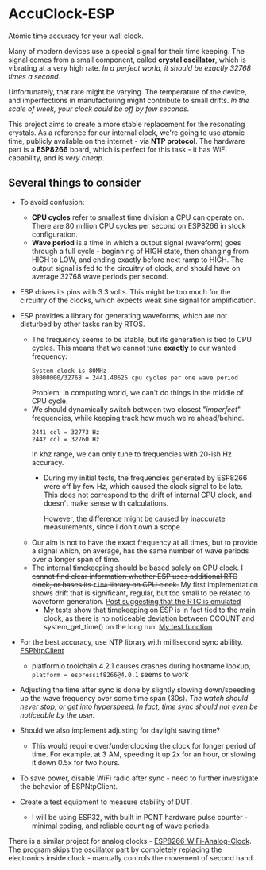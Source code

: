 # AccuClock-ESP

Atomic time accuracy for your wall clock.

Many of modern devices use a special signal for their time keeping. The signal comes from a small component, called **crystal oscillator**, which is vibrating at a very high rate. *In a perfect world, it should be exactly 32768 times a second.*

Unfortunately, that rate might be varying. The temperature of the device, and imperfections in manufacturing might contribute to small drifts. *In the scale of week, your clock could be off by few seconds.*

This project aims to create a more stable replacement for the resonating crystals. As a reference for our internal clock, we're going to use atomic time, publicly available on the internet - via **NTP protocol**. The hardware part is a **ESP8266** board, which is perfect for this task - it has WiFi capability, and is *very cheap*.

## Several things to consider

* To avoid confusion:
  * **CPU cycles** refer to smallest time division a CPU can operate on. There are 80 million CPU cycles per second on ESP8266 in stock configuration.
  * **Wave period** is a time in which a output signal (waveform) goes through a full cycle - beginning of HIGH state, then changing from HIGH to LOW, and ending exactly before next ramp to HIGH. The output signal is fed to the circuitry of clock, and should have on average 32768 wave periods per second.
* ESP drives its pins with 3.3 volts. This might be too much for the circuitry of the clocks, which expects weak sine signal for amplification.
* ESP provides a library for generating waveforms, which are not disturbed by other tasks ran by RTOS.
  * The frequency seems to be stable, but its generation is tied to CPU cycles. This means that we cannot tune **exactly** to our wanted frequency:
    ```
    System clock is 80MHz
    80000000/32768 = 2441.40625 cpu cycles per one wave period
    ```
    Problem: In computing world, we can't do things in the middle of CPU cycle.
  * We should dynamically switch between two closest "*imperfect*" frequencies, while keeping track how much we're ahead/behind.
    ```
    2441 ccl = 32773 Hz
    2442 ccl = 32760 Hz
    ```
    In khz range, we can only tune to frequencies with 20-ish Hz accuracy.
    * During my initial tests, the frequencies generated by ESP8266 were off by few Hz, which caused the clock signal to be late. This does not correspond to the drift of internal CPU clock, and doesn't make sense with calculations. 
    
      However, the difference might be caused by inaccurate measurements, since I don't own a scope.
  * Our aim is not to have the exact frequency at all times, but to provide a signal which, on average, has the same number of wave periods over a longer span of time.
  * The internal timekeeping should be based solely on CPU clock. ~~I cannot find clear information whether ESP uses additional RTC clock, or bases its `time` library on CPU clock.~~ My first implementation shows drift that is significant, regular, but too small to be related to waveform generation.
  [Post suggesting that the RTC is emulated](https://www.esp8266.com/viewtopic.php?p=10180)
    * My tests show that timekeeping on ESP is in fact tied to the main clock, as there is no noticeable deviation between CCOUNT and system_get_time() on the long run.
    [My test function](https://gist.github.com/naomai/c6b7b8c9e3b7b3faf1c17dee4658644f)
    
* For the best accuracy, use NTP library with millisecond sync ablility. [ESPNtpClient](https://github.com/gmag11/ESPNtpClient)
  * platformio toolchain 4.2.1 causes crashes during hostname lookup, `platform = espressif8266@4.0.1` seems to work
* Adjusting the time after sync is done by slightly slowing down/speeding up the wave frequency over some time span (30s). *The watch should never stop, or get into hyperspeed. In fact, time sync should not even be noticeable by the user.*
* Should we also implement adjusting for daylight saving time?
  * This would require over/underclocking the clock for longer period of time. For example, at 3 AM, speeding it up 2x for an hour, or slowing it down 0.5x for two hours.
* To save power, disable WiFi radio after sync - need to further investigate the behavior of ESPNtpClient.
* Create a test equipment to measure stability of DUT.
  * I will be using ESP32, with built in PCNT hardware pulse counter - minimal coding, and reliable counting of wave periods.

There is a similar project for analog clocks - [ESP8266-WiFi-Analog-Clock](https://github.com/jim11662418/ESP8266-WiFi-Analog-Clock). The program skips the oscillator part by completely replacing the electronics inside clock - manually controls the movement of second hand.
  

